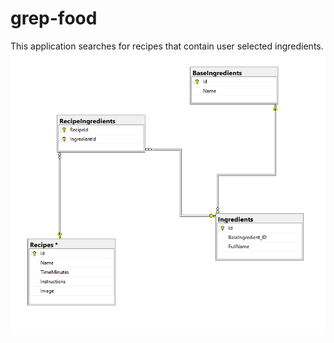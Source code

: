 # grep-food
This application searches for recipes that contain user selected ingredients.  
![Diagram](https://github.com/grep-food/grep-food/blob/main/Images/DbDiagram.png)
